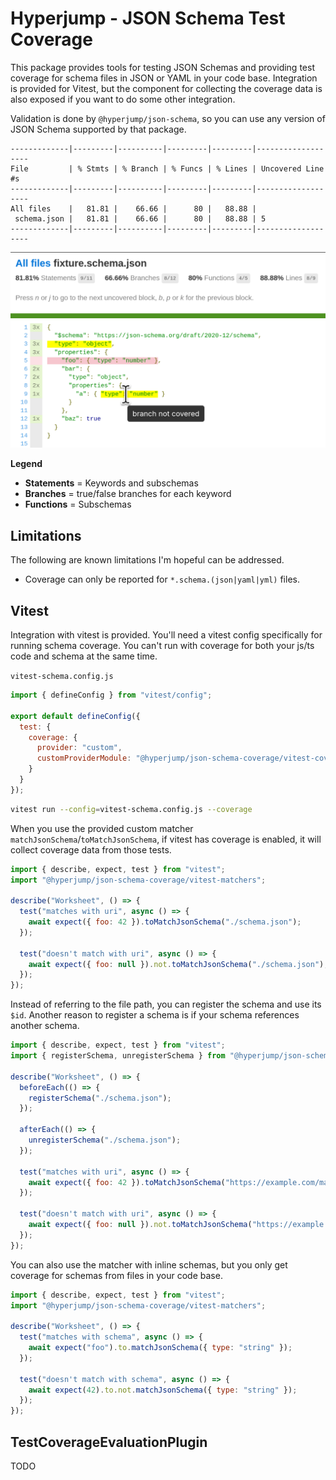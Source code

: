 # Hyperjump - JSON Schema Test Coverage

This package provides tools for testing JSON Schemas and providing test coverage
for schema files in JSON or YAML in your code base. Integration is provided for
Vitest, but the component for collecting the coverage data is also exposed if
you want to do some other integration.

Validation is done by `@hyperjump/json-schema`, so you can use any version of
JSON Schema supported by that package.

```
-------------|---------|----------|---------|---------|-------------------
File         | % Stmts | % Branch | % Funcs | % Lines | Uncovered Line #s 
-------------|---------|----------|---------|---------|-------------------
All files    |   81.81 |    66.66 |      80 |   88.88 |                   
 schema.json |   81.81 |    66.66 |      80 |   88.88 | 5                 
-------------|---------|----------|---------|---------|-------------------
```

![HTML coverage example](coverage.png)

**Legend**
- **Statements** = Keywords and subschemas
- **Branches** = true/false branches for each keyword
- **Functions** = Subschemas

## Limitations

The following are known limitations I'm hopeful can be addressed.

- Coverage can only be reported for `*.schema.(json|yaml|yml)` files.

## Vitest

Integration with vitest is provided. You'll need a vitest config specifically
for running schema coverage. You can't run with coverage for both your js/ts
code and schema at the same time.

`vitest-schema.config.js`
```JavaScript
import { defineConfig } from "vitest/config";

export default defineConfig({
  test: {
    coverage: {
      provider: "custom",
      customProviderModule: "@hyperjump/json-schema-coverage/vitest-coverage-provider"
    }
  }
});
```

```bash
vitest run --config=vitest-schema.config.js --coverage
```

When you use the provided custom matcher `matchJsonSchema`/`toMatchJsonSchema`,
if vitest has coverage is enabled, it will collect coverage data from those
tests.

```JavaScript
import { describe, expect, test } from "vitest";
import "@hyperjump/json-schema-coverage/vitest-matchers";

describe("Worksheet", () => {
  test("matches with uri", async () => {
    await expect({ foo: 42 }).toMatchJsonSchema("./schema.json");
  });

  test("doesn't match with uri", async () => {
    await expect({ foo: null }).not.toMatchJsonSchema("./schema.json");
  });
});
```

Instead of referring to the file path, you can register the schema and use its
`$id`. Another reason to register a schema is if your schema references another
schema.

```JavaScript
import { describe, expect, test } from "vitest";
import { registerSchema, unregisterSchema } from "@hyperjump/json-schema-coverage/vitest-matchers";

describe("Worksheet", () => {
  beforeEach(() => {
    registerSchema("./schema.json");
  });

  afterEach(() => {
    unregisterSchema("./schema.json");
  });

  test("matches with uri", async () => {
    await expect({ foo: 42 }).toMatchJsonSchema("https://example.com/main");
  });

  test("doesn't match with uri", async () => {
    await expect({ foo: null }).not.toMatchJsonSchema("https://example.com/main");
  });
});
```

You can also use the matcher with inline schemas, but you only get coverage for
schemas from files in your code base.

```JavaScript
import { describe, expect, test } from "vitest";
import "@hyperjump/json-schema-coverage/vitest-matchers";

describe("Worksheet", () => {
  test("matches with schema", async () => {
    await expect("foo").to.matchJsonSchema({ type: "string" });
  });

  test("doesn't match with schema", async () => {
    await expect(42).to.not.matchJsonSchema({ type: "string" });
  });
});
```

## TestCoverageEvaluationPlugin

TODO
